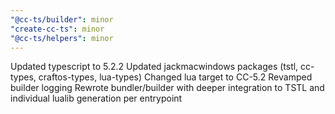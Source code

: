 ```yaml
---
"@cc-ts/builder": minor
"create-cc-ts": minor
"@cc-ts/helpers": minor
---
```


Updated typescript to 5.2.2
Updated jackmacwindows packages (tstl, cc-types, craftos-types, lua-types)
Changed lua target to CC-5.2
Revamped builder logging
Rewrote bundler/builder with deeper integration to TSTL and individual lualib generation per entrypoint
